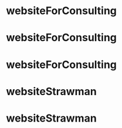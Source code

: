 # websiteForConsulting
# websiteForConsulting
# websiteForConsulting
# websiteStrawman
# websiteStrawman
